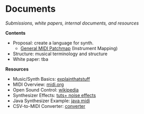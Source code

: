 Documents
=========
*Submissions, white papers, internal documents, and resources*


**Contents**

- Proposal: create a language for synth. 
	- [General MIDI Patchmap][pm] (Instrument Mapping)
- Structure: musical terminology and structure
- White paper: tba


**Resources**
 
- Music/Synth Basics: [explainthatstuff][basics]
- MIDI Overview: [midi.org][midi]
- Open Sound Control: [wikipedia][osc]
- Synthesizer Effects: [tuts+ noise effects][effects]
- Java Synthesizer Example: [java midi][java]
- CSV-to-MIDI Converter: [converter][csv]



<!-- footnotes -->
[basics]: http://www.explainthatstuff.com/synthesizers.html
[midi]: http://www.midi.org/aboutmidi/tut_midimusicsynth.php
[osc]: http://en.wikipedia.org/wiki/Open_Sound_Control
[effects]: http://audio.tutsplus.com/tutorials/production/essential-synthesis-part-1-synth-noise-effects/
[java]: http://xantorohara.blogspot.com/2008/01/simple-java-midi-synthesizer-sample.html
[csv]: http://www.penguinpeepshow.com/programs/csv-to-midi-converter/
[pm]: http://people.virginia.edu/~pdr4h/gmpatch.html